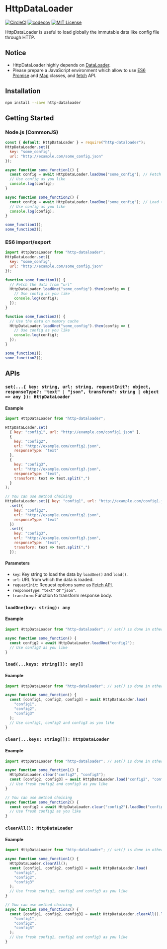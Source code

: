 # HttpDataLoader

[![CircleCI](https://circleci.com/gh/ttokutake/http-dataloader.svg?style=svg)](https://circleci.com/gh/ttokutake/http-dataloader)
[![codecov](https://codecov.io/gh/ttokutake/http-dataloader/branch/master/graph/badge.svg)](https://codecov.io/gh/ttokutake/http-dataloader)
[![MIT License](http://img.shields.io/badge/license-MIT-blue.svg?style=flat)](LICENSE)

HttpDataLoader is useful to load globally the immutable data like config file through HTTP.

## Notice

- HttpDataLoader highly depends on [DataLoader](https://github.com/facebook/dataloader).
- Please prepare a JavaScript environment which allow to use [ES6 Promise](https://developer.mozilla.org/en-US/docs/Web/JavaScript/Reference/Global_Objects/Promise) and [Map](https://developer.mozilla.org/en-US/docs/Web/JavaScript/Reference/Global_Objects/Map) classes,
  and [fetch](https://developer.mozilla.org/en-US/docs/Web/API/Fetch_API) API.

## Installation

```bash
npm install --save http-dataloader
```

## Getting Started

### Node.js (CommonJS)

```js
const { default: HttpDataLoader } = require("http-dataloader");
HttpDataLoader.set({
  key: "some_config",
  url: "http://example.com/some_config.json"
});

async function some_function1() {
  const config = await HttpDataLoader.loadOne("some_config"); // Fetch the data from "url"
  // Use config as you like
  console.log(config);
}

async function some_function2() {
  const config = await HttpDataLoader.loadOne("some_config"); // Load the data on memory cache
  // Use config as you like
  console.log(config);
}

some_function1();
some_function2();
```

### ES6 import/export

```js
import HttpDataLoader from "http-dataloader";
HttpDataLoader.set({
  key: "some_config",
  url: "http://example.com/some_config.json"
});

function some_function1() {
  // Fetch the data from "url"
  HttpDataLoader.loadOne("some_config").then(config => {
    // Use config as you like
    console.log(config);
  });
}

function some_function2() {
  // Use the data on memory cache
  HttpDataLoader.loadOne("some_config").then(config => {
    // Use config as you like
    console.log(config);
  });
}

some_function1();
some_function2();
```

## APIs

### `set(...{ key: string, url: string, requestInit?: object, responseType?: "text" | "json", transform?: string | object => any }): HttpDataLoader`

#### Example

```js
import HttpDataLoader from "http-dataloader";

HttpDataLoader.set(
  { key: "config1", url: "http://example.com/config1.json" },
  {
    key: "config2",
    url: "http://example.com/config2.json",
    responseType: "text"
  },
  {
    key: "config3",
    url: "http://example.com/config3.json",
    responseType: "text",
    transform: text => text.split(",")
  }
);

// You can use method chaining
HttpDataLoader.set({ key: "config1", url: "http://example.com/config1.json" })
  .set({
    key: "config2",
    url: "http://example.com/config2.json",
    responseType: "text"
  })
  .set({
    key: "config3",
    url: "http://example.com/config3.json",
    responseType: "text",
    transform: text => text.split(",")
  });
```

#### Parameters

- `key`: Key string to load the data by `loadOne()` and `load()`.
- `url`: URL from which the data is loaded.
- `requestInit`: Request options same as [Fetch API](https://developer.mozilla.org/en-US/docs/Web/API/Fetch_API/Using_Fetch#Supplying_your_own_request_object).
- `responseType`: `"text"` or `"json"`.
- `transform`: Function to transform response body.

### `loadOne(key: string): any`

#### Example

```js
import HttpDataLoader from "http-dataloader"; // set() is done in other files

async function some_function() {
  const config2 = await HttpDataLoader.loadOne("config2");
  // Use config2 as you like
}
```

### `load(...keys: string[]): any[]`

#### Example

```js
import HttpDataLoader from "http-dataloader"; // set() is done in other files

async function some_function() {
  const [config1, config2, config3] = await HttpDataLoader.load(
    "config1",
    "config2",
    "config3"
  );
  // Use config1, config2 and config3 as you like
}
```

### `clear(...keys: string[]): HttpDataLoader`

#### Example

```js
import HttpDataLoader from "http-dataloader"; // set() is done in other files

async function some_function1() {
  HttpDataLoader.clear("config2", "config3");
  const [config2, config3] = await HttpDataLoader.load("config2", "config3");
  // Use fresh config2 and config3 as you like
}

// You can use method chaining
async function some_function2() {
  const config2 = await HttpDataLoader.clear("config2").loadOne("config2");
  // Use fresh config2 as you like
}
```

### `clearAll(): HttpDataLoader`

#### Example

```js
import HttpDataLoader from "http-dataloader"; // set() is done in other files

async function some_function1() {
  HttpDataLoader.clearAll();
  const [config1, config2, config3] = await HttpDataLoader.load(
    "config1",
    "config2",
    "config3"
  );
  // Use fresh config1, config2 and config3 as you like
}

// You can use method chaining
async function some_function2() {
  const [config1, config2, config3] = await HttpDataLoader.clearAll().loadOne(
    "config1",
    "config2",
    "config3"
  );
  // Use fresh config1, config2 and config3 as you like
}
```
